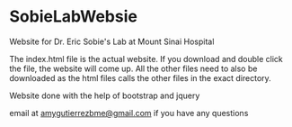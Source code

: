 # SobieLabWebsie
Website for Dr. Eric Sobie's Lab at Mount Sinai Hospital

The index.html file is the actual website. If you download and double click the file, the website will come up. All the other files need to also be downloaded as the html files calls the other files in the exact directory. 

Website done with the help of bootstrap and jquery

email at amygutierrezbme@gmail.com if you have any questions
